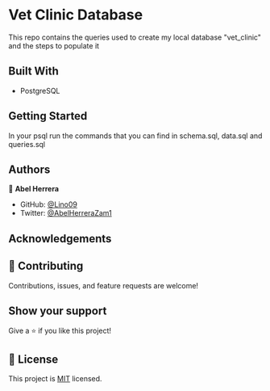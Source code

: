 # Vet Clinic Database

This repo contains the queries used to create my local database "vet_clinic"
and the steps to populate it



## Built With

- PostgreSQL

## Getting Started

In your psql run the commands that you can find in schema.sql, data.sql and queries.sql

## Authors

👤 **Abel Herrera**

- GitHub: [@Lino09](https://github.com/Lino09)
- Twitter: [@AbelHerreraZam1](https://twitter.com/AbelHerreraZam1)

## Acknowledgements


## 🤝 Contributing

Contributions, issues, and feature requests are welcome!

## Show your support

Give a ⭐️ if you like this project!

## 📝 License

This project is [MIT](./LICENSE) licensed.
